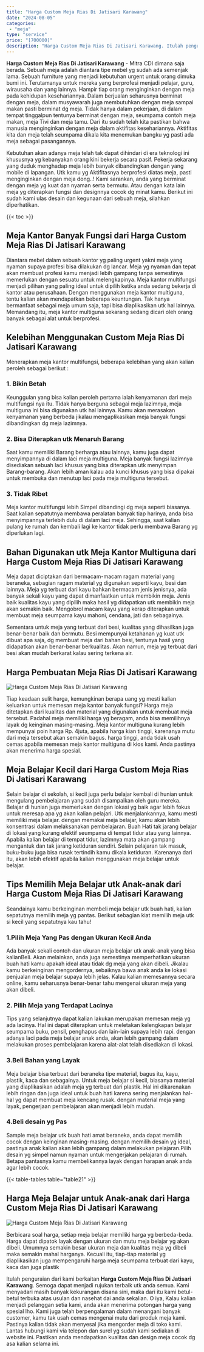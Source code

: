 ```yaml
---
title: "Harga Custom Meja Rias Di Jatisari Karawang"
date: "2024-08-05"
categories:
 - "meja"
type: "service"
price: "[700000]"
description: "Harga Custom Meja Rias Di Jatisari Karawang. Itulah penguraian dari kami berkaitan **Harga Custom Meja Rias Di Jatisari Karawang**. Semoga dapat menjadi ruju..."
---
```


**Harga Custom Meja Rias Di Jatisari Karawang** - Mitra CDI dimana saja berada. Sebuah meja adalah diantara tipe mebel yg sudah ada semenjak lama. Sebuah furniture yang menjadi kebutuhan urgent untuk orang dimuka bumi ini. Terutamanya untuk mereka yang berprofesi menjadi pelajar, guru, wirausaha dan yang lainnya. Hampir tiap orang menginginkan dengan meja pada kehidupan kesehariannya. Dalam berjualan seharusnya berminat dengan meja, dalam musyawarah juga membutuhkan dengan meja sampai makan pasti berminat dg meja. Tidak hanya dalam pekerjaan, di dalam tempat tinggalpun tentunya berminat dengan meja, seumpama contoh meja makan, meja Tivi dan meja tamu. Dari itu sudah telah kita pastikan bahwa manusia menginginkan dengan meja dalam aktifitas kesehariannya. Aktifitas kita dan meja telah seumpama dikala kita menemukan bangku yg pasti ada meja sebagai pasangannya.

Kebutuhan akan adanya meja telah tak dapat dihindari di era teknologi ini khususnya yg kebanyakan orang kini bekerja secara pasif. Pekerja sekarang yang duduk menghadap meja lebih banyak dibandingkan dengan yang mobile di lapangan. Utk kamu yg Aktifitasnya berprofesi diatas meja, pasti menginginkan dengan meja dong..! Kami sarankan, anda yang berminat dengan meja yg kuat dan nyaman serta bermutu. Atau dengan kata lain meja yg diterapkan fungsi dan designnya cocok dg minat kamu. Berikut ini sudah kami ulas desain dan kegunaan dari sebuah meja, silahkan diperhatikan.

{{< toc >}}

## Meja Kantor Banyak Fungsi dari Harga Custom Meja Rias Di Jatisari Karawang

Diantara mebel dalam sebuah kantor yg paling urgent yakni meja yang nyaman supaya profesi bisa dilakukan dg lancar. Meja yg nyaman dan tepat akan membuat profesi kamu menjadi lebih gampang tanpa semestinya memerlukan dengan sesuatu untuk melengkapinya. Meja kantor multifungsi menjadi pilihan yang paling ideal untuk dipilih ketika anda sedang bekerja di kantor atau perusahaan. Dengan menggunakan meja kantor multiguna, tentu kalian akan mendapatkan beberapa keuntungan. Tak hanya bermanfaat sebagai meja umum saja, tapi bisa diaplikasikan utk hal lainnya. Memandang itu, meja kantor multiguna sekarang sedang dicari oleh orang banyak sebagai alat untuk berprofesi.

## Kelebihan Menggunakan Custom Meja Rias Di Jatisari Karawang

Menerapkan meja kantor multifungsi, beberapa kelebihan yang akan kalian peroleh sebagai berikut :

### 1\. Bikin Betah

Keunggulan yang bisa kalian peroleh pertama ialah kenyamanan dari meja multifungsi nya itu. Tidak hanya berguna sebagai meja lazimnya, meja multiguna ini bisa digunakan utk hal lainnya. Kamu akan merasakan kenyamanan yang berbeda jikalau mengaplikasikan meja banyak fungsi dibandingkan dg meja lazimnya.

### 2\. Bisa Diterapkan utk Menaruh Barang

Saat kamu memiliki Barang berharga atau lainnya, kamu juga dapat menyimpannya di dalam laci meja multiguna. Meja banyak fungsi lazimnya disediakan sebuah laci khusus yang bisa diterapkan utk menyimpan Barang-barang. Akan lebih aman kalau ada kunci khusus yang bisa dipakai untuk membuka dan menutup laci pada meja multiguna tersebut.

### 3\. Tidak Ribet

Meja kantor multifungsi lebih Simpel dibandingi dg meja seperti biasanya. Saat kalian sepatutnya membawa peralatan banyak tiap harinya, anda bisa menyimpannya terlebih dulu di dalam laci meja. Sehingga, saat kalian pulang ke rumah dan kembali lagi ke kantor tidak perlu membawa Barang yg diperlukan lagi.

## Bahan Digunakan utk Meja Kantor Multiguna dari Harga Custom Meja Rias Di Jatisari Karawang

Meja dapat diciptakan dari bermacam-macam ragam material yang beraneka, sebagian ragam material yg digunakan seperti kayu, besi dan lainnya. Meja yg terbuat dari kayu bahkan bermacam jenis jenisnya, ada banyak sekali kayu yang dapat dimanfaatkan untuk membikin meja. Jenis baik kualitas kayu yang dipilih maka hasil yg didapatkan utk membikin meja akan semakin baik. Mengobrol macam kayu yang kerap diterapkan untuk membuat meja seumpama kayu mahoni, cendana, jati dan sebagainya.

Sementara untuk meja yang terbuat dari besi, kualitas yang dihasilkan juga benar-benar baik dan bermutu. Besi mempunyai ketahanan yg kuat utk dibuat apa saja, dg membuat meja dari bahan besi, tentunya hasil yang didapatkan akan benar-benar berkualitas. Akan namun, meja yg terbuat dari besi akan mudah berkarat kalau sering terkena air.

## Harga Pembuatan Meja Rias Di Jatisari Karawang

![Harga Custom Meja Rias Di Jatisari Karawang](/images/meja/meja-dewasa-015.jpg)

Tiap keadaan sulit harga, kemungkinan berapa uang yg mesti kalian keluarkan untuk memesan meja kantor banyak fungsi? Harga meja ditetapkan dari kualitas dan material yang digunakan untuk membuat meja tersebut. Padahal meja memiliki harga yg beragam, anda bisa memilihnya layak dg keinginan masing-masing. Meja kantor multiguna kurang lebih mempunyai poin harga Rp. 4juta, apabila harga kian tinggi, karenanya mutu dari meja tersebut akan semakin bagus. harga tinggi, anda tidak usah cemas apabila memesan meja kantor multiguna di kios kami. Anda pastinya akan menerima harga spesial.

## Meja Belajar Kecil dari Harga Custom Meja Rias Di Jatisari Karawang

Selain belajar di sekolah, si kecil juga perlu belajar kembali di hunian untuk mengulang pembelajaran yang sudah disampaikan oleh guru mereka. Belajar di hunian juga memerlukan dengan lokasi yg baik agar lebih fokus untuk meresap apa yg akan kalian pelajari. Utk menjalankannya, kamu mesti memiliki meja belajar. dengan memakai meja belajar, kamu akan lebih konsentrasi dalam melaksanakan pembelajaran. Buah Hati tak jarang belajar di lokasi yang kurang efektif seumpama di tempat tidur atau yang lainnya. Apabila kalian belajar di tempat tidur, lazimnya mata akan gampang mengantuk dan tak jarang ketiduran sendiri. Selain pelajaran tak masuk, buku-buku juga bisa rusak tertindih kamu dikala ketiduran. Karenanya dari itu, akan lebih efektif apabila kalian menggunakan meja belajar untuk belajar.

## Tips Memilih Meja Belajar utk Anak-anak dari Harga Custom Meja Rias Di Jatisari Karawang

Seandainya kamu berkeinginan membeli meja belajar utk buah hati, kalian sepatutnya memilih meja yg pantas. Berikut sebagian kiat memilih meja utk si kecil yang sepatutnya kau tahu!

### 1.Pilih Meja Yang Pas dengan Ukuran Kecil Anda

Ada banyak sekali contoh dan ukuran meja belajar utk anak-anak yang bisa kalianBeli. Akan melainkan, anda juga semestinya memperhatikan ukuran buah hati kamu apakah ideal atau tidak dg meja yang akan dibeli. Jikalau kamu berkeinginan mengordernya, sebaiknya bawa anak anda ke lokasi penjualan meja belajar supaya lebih jelas. Kalau kalian memesannya secara online, kamu seharusnya benar-benar tahu mengenai ukuran meja yang akan dibeli.

### 2\. Pilih Meja yang Terdapat Lacinya

Tips yang selanjutnya dapat kalian lakukan merupakan memesan meja yg ada lacinya. Hal ini dapat diterapkan untuk meletakan kelengkapan belajar seumpama buku, pensil, penghapus dan lain-lain supaya lebih rapi. dengan adanya laci pada meja belajar anak anda, akan lebih gampang dalam melakukan proses pembelajaran karena alat-alat telah disediakan di lokasi.

### 3.Beli Bahan yang Layak

Meja belajar bisa terbuat dari beraneka tipe material, bagus itu, kayu, plastik, kaca dan sebagainya. Untuk meja belajar si kecil, biasanya material yang diaplikasikan adalah meja yg terbuat dari plastik. Hal ini dikarenakan lebih ringan dan juga ideal untuk buah hati karena sering menjalankan hal-hal yg dapat membuat meja kencang rusak. dengan material meja yang layak, pengerjaan pembelajaran akan menjadi lebih mudah.

### 4.Beli desain yg Pas

Sample meja belajar utk buah hati amat beraneka, anda dapat memilih cocok dengan keinginan masing-masing. dengan memilih desain yg ideal, pastinya anak kalian akan lebih gampang dalam melakukan pelajaran.Pilih desain yg simpel namun nyaman untuk mengerjakan pelajaran di rumah. Betapa pantasnya kamu membelikannya layak dengan harapan anak anda agar lebih cocok.

{{< table-tables table="table21" >}}

## Harga Meja Belajar untuk Anak-anak dari Harga Custom Meja Rias Di Jatisari Karawang

![Harga Custom Meja Rias Di Jatisari Karawang](/images/meja/meja-anak-006.jpg)

Berbicara soal harga, setiap meja belajar memiliki harga yg berbeda-beda. Harga dapat dipatok layak dengan ukuran dan mutu meja belajar yg akan dibeli. Umumnya semakin besar ukuran meja dan kualitas meja yg dibeli maka semakin mahal harganya. Kecuali itu, tiap-tiap material yg diaplikasikan juga mempengaruhi harga meja seumpama terbuat dari kayu, kaca dan juga plastik

Itulah penguraian dari kami berkaitan **Harga Custom Meja Rias Di Jatisari Karawang**. Semoga dapat menjadi rujukan terbaik utk anda semua. Kami menyadari masih banyak kekurangan disana sini, maka dari itu kami betul-betul terbuka atas usulan dan nasehat dai anda sekalian. O iya, Kalau kalian menjadi pelanggan setia kami, anda akan menerima potongan harga yang spesial lho. Kami juga telah berpengalaman dalam menangani banyak customer, kamu tak usah cemas mengenai mutu dari produk meja kami. Pastinya kalian tidak akan menyesal jika mengorder meja di toko kami. Lantas hubungi kami via telepon dan surel yg sudah kami sediakan di website ini. Pastikan anda mendapatkan kualitas dan design meja cocok dg asa kalian selama ini.
